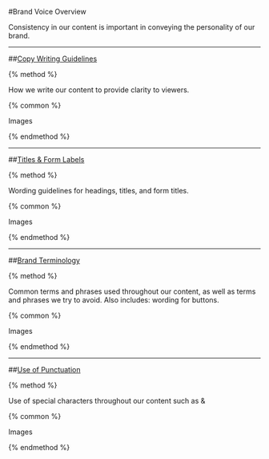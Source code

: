 #Brand Voice Overview

Consistency in our content is important in conveying the personality of our brand.

-----

##[Copy Writing Guidelines](/brand-voice/copy-writing-guidelines.md)

{% method %}

How we write our content to provide clarity to viewers.

{% common %}

Images

{% endmethod %}

-----

##[Titles & Form Labels](/brand-voice/titles-and-form-labels.md)

{% method %}

Wording guidelines for headings, titles, and form titles.

{% common %}

Images

{% endmethod %}

-----

##[Brand Terminology](/brand-voice/brand-terminology.md)

{% method %}

Common terms and phrases used throughout our content, as well as terms and phrases we try to avoid. Also includes: wording for buttons.

{% common %}

Images

{% endmethod %}

-----

##[Use of Punctuation](/brand-voice/use-of-punctuation.md)

{% method %}

Use of special characters throughout our content such as &

{% common %}

Images

{% endmethod %}